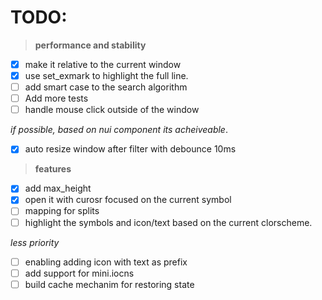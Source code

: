 # TODO:
> **performance and stability**
- [x] make it relative to the current window
- [x] use set_exmark to highlight the full line.
- [ ] add smart case to the search algorithm
- [ ] Add more tests
- [ ] handle mouse click outside of the window

*if possible, based on nui component its acheiveable*.
- [x] auto resize window after filter with debounce 10ms

> **features**
- [x] add max_height
- [x] open it with curosr focused on the current symbol
- [ ] mapping for splits
- [ ] highlight the symbols and icon/text based on the current clorscheme.

*less priority*
- [ ] enabling adding icon with text as prefix
- [ ] add support for mini.iocns
- [ ] build cache mechanim for restoring state
